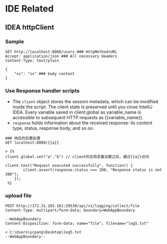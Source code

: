 # IDE Related

## IDEA httpClient

### Sample

```http
GET http://localhost:8080/users ### HttpMethod+URL
Accept: application/json ### All necessary Headers
Content-Type: text/plain

{
    "ss": "ss" ### body content
}

```

### Use Response handler scripts

- The `client` object stores the session metadata, which can be modified inside the script. The client state is preserved until you close IntelliJ IDEA. Every variable saved in client.global as variable_name is accessible to subsequent HTTP requests as {{variable_name}}.
- `response` holds information about the received response: its content type, status, response body, and so on.

```http
### 响应的后置处理
GET localhost:8080/{{a}}

> {%
client.global.set("a","b") // client的全局变量设置之后，通过{{a}}访问

client.test("Request executed successfully", function() {
        client.assert(response.status === 200, "Response status is not 200");
    });
 %}
```

### upload file

```http
POST http://172.31.103.161:29530/api/v1/logging/collect/file
Content-Type: multipart/form-data; boundary=WebAppBoundary

--WebAppBoundary
Content-Disposition: form-data; name="file"; filename="log5.txt"

< C:\Users\ycpang\Desktop\log5.txt
--WebAppBoundary--
```
